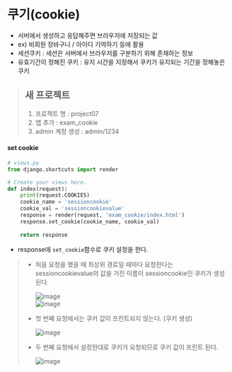 # 쿠기(cookie)
- 서버에서 생성하고 응답해주면 브라우저에 저장되는 값
- ex) 비회원 장바구니 / 아이디 기억하기 등에 활용
- 세션쿠키 : 세션은 서버에서 브라우저를 구분하기 위해 존재하는 정보
- 유효기간이 정해진 쿠키 : 유지 시간을 지정해서 쿠키가 유지되는 기간을 정해놓은 쿠키

> ## 새 프로젝트
> 1. 프로젝트 명 : project07
> 2. 앱 추가 : exam_cookie
> 3. admin 계정 생성 : admin/1234

#### set cookie
```python
# views.py
from django.shortcuts import render

# Create your views here.
def index(request):
    print(request.COOKIES)
    cookie_name = 'sessioncookie'
    cookie_val = 'sessioncookievalue'
    response = render(request, 'exam_cookie/index.html')
    response.set_cookie(cookie_name, cookie_val)
    
    return response
```
- response에 `set_cookie`함수로 쿠키 설정을 한다.

> * 처음 요청을 했을 때 최상위 경로일 때마다 요청한다는 sessioncookievalue의 값을 가진 이름이 sessioncookie인 쿠키가 생성된다.  
>   
>   ![image](https://user-images.githubusercontent.com/79209568/120140177-ee6a2400-c214-11eb-8e34-37e0a9c0e598.png)  
>   ![image](https://user-images.githubusercontent.com/79209568/120140290-2ec9a200-c215-11eb-8519-22858c70ffb4.png)
> * 첫 번째 요청에서는 쿠키 값이 프린트되지 않는다. (쿠키 생성)  
>   
>   ![image](https://user-images.githubusercontent.com/79209568/120140379-68021200-c215-11eb-833d-c8a3a5941c16.png)  
> * 두 번째 요청에서 설정한대로 쿠키가 요청되므로 쿠키 값이 프린트 된다.
>   
>   ![image](https://user-images.githubusercontent.com/79209568/120140475-98e24700-c215-11eb-88cc-c7251e0a59c6.png)




